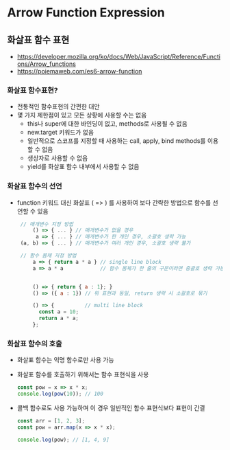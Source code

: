# Arrow Function Expression

## 화살표 함수 표현

* https://developer.mozilla.org/ko/docs/Web/JavaScript/Reference/Functions/Arrow_functions
* https://poiemaweb.com/es6-arrow-function

### 화살표 함수표현?
- 전통적인 함수표현의 간편한 대안
- 몇 가지 제한점이 있고 모든 상황에 사용할 수는 없음
   - this나 super에 대한 바인딩이 없고, methods로 사용될 수 없음
   - new.target 키워드가 없음
   - 일반적으로 스코프를 지정할 때 사용하는 call, apply, bind methods를 이용할 수 없음
   - 생상자로 사용할 수 없음
   - yield를 화살표 함수 내부에서 사용할 수 없음

### 화살표 함수의 선언
- function 키워드 대신 화살표 ( => ) 를 사용하여 보다 간략한 방법으로 함수를 선언할 수 있음

   ```javascript
    // 매개변수 지정 방법
        () => { ... } // 매개변수가 없을 경우
         a => { ... } // 매개변수가 한 개인 경우, 소괄호 생략 가능
    (a, b) => { ... } // 매개변수가 여러 개인 경우, 소괄호 생략 불가

    // 함수 몸체 지정 방법
        a => { return a * a } // single line block
        a => a * a            // 함수 몸체가 한 줄의 구문이라면 중괄호 생략 가능하며 암묵적으로 return됨. 위 표현과 동일


        () => { return { a : 1}; }
        () => ({ a : 1}) // 위 표현과 동일, return 생략 시 소괄호로 묶기

        () => {          // multi line block
          const a = 10;
          return a * a;
        };
  ```

### 화살표 함수의 호출
- 화살표 함수는 익명 함수로만 사용 가능
- 화살표 함수를 호출하기 위해서는 함수 표현식을 사용

   ```javascript
   const pow = x => x * x;
   console.log(pow(10)); // 100
  ```

- 콜백 함수로도 사용 가능하며 이 경우 일반적인 함수 표현식보다 표현이 간결
   ```javascript
   const arr = [1, 2, 3];
   const pow = arr.map(x => x * x);

   console.log(pow); // [1, 4, 9]
   ```